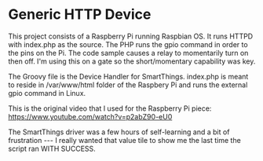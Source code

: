# Generic HTTP Device

This project consists of a Raspberry Pi running Raspbian OS. It runs HTTPD with index.php as the source. The PHP runs the gpio command in order to the pins on the Pi. The code sample causes a relay to momentarily turn on then off. I'm using this on a gate so the short/momentary capability was key.

The Groovy file is the Device Handler for SmartThings.
index.php is meant to reside in /var/www/html folder of the Raspbery Pi and runs the external gpio command in Linux.

This is the original video that I used for the Raspberry Pi piece: https://www.youtube.com/watch?v=p2abZ90-eU0

The SmartThings driver was a few hours of self-learning and a bit of frustration --- I really wanted that value tile to show me the last time the script ran WITH SUCCESS.